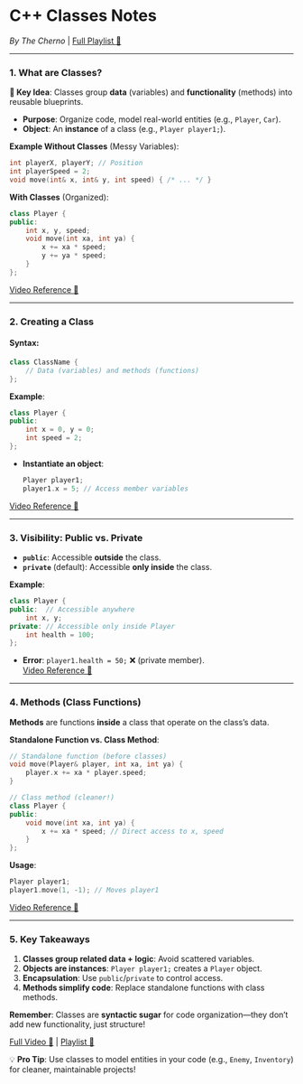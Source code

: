 # **C++ Classes Notes**  
*By The Cherno* | [Full Playlist 🔗](https://www.youtube.com/watch?v=9RJTQmK0YPI&list=PLlrATfBNZ98dudnM48yfGUldqGD0S4FFb&index=10)  

---

### **1. What are Classes?**  
**📌 Key Idea**: Classes group **data** (variables) and **functionality** (methods) into reusable blueprints.  
- **Purpose**: Organize code, model real-world entities (e.g., `Player`, `Car`).  
- **Object**: An **instance** of a class (e.g., `Player player1;`).  

**Example Without Classes** (Messy Variables):  
```cpp
int playerX, playerY; // Position  
int playerSpeed = 2;  
void move(int& x, int& y, int speed) { /* ... */ }  
```  
**With Classes** (Organized):  
```cpp  
class Player {  
public:  
    int x, y, speed;  
    void move(int xa, int ya) {  
        x += xa * speed;  
        y += ya * speed;  
    }  
};  
```  
[Video Reference 🎥](https://youtu.be/2BP8NhxjrO0?t=180)  

---

### **2. Creating a Class**  
#### **Syntax**:  
```cpp  
class ClassName {  
    // Data (variables) and methods (functions)  
};  
```  
**Example**:  
```cpp  
class Player {  
public:  
    int x = 0, y = 0;  
    int speed = 2;  
};  
```  
- **Instantiate an object**:  
  ```cpp  
  Player player1;  
  player1.x = 5; // Access member variables  
  ```  
[Video Reference 🎥](https://youtu.be/2BP8NhxjrO0?t=220)  

---

### **3. Visibility: Public vs. Private**  
- **`public`**: Accessible **outside** the class.  
- **`private`** (default): Accessible **only inside** the class.  

**Example**:  
```cpp  
class Player {  
public:  // Accessible anywhere  
    int x, y;  
private: // Accessible only inside Player  
    int health = 100;  
};  
```  
- **Error**: `player1.health = 50;` ❌ (private member).  
[Video Reference 🎥](https://youtu.be/2BP8NhxjrO0?t=242)  

---

### **4. Methods (Class Functions)**  
**Methods** are functions **inside** a class that operate on the class’s data.  

**Standalone Function vs. Class Method**:  
```cpp  
// Standalone function (before classes)  
void move(Player& player, int xa, int ya) {  
    player.x += xa * player.speed;  
}  

// Class method (cleaner!)  
class Player {  
public:  
    void move(int xa, int ya) {  
        x += xa * speed; // Direct access to x, speed  
    }  
};  
```  
**Usage**:  
```cpp  
Player player1;  
player1.move(1, -1); // Moves player1  
```  
[Video Reference 🎥](https://youtu.be/2BP8NhxjrO0?t=340)  

---

### **5. Key Takeaways**  
1. **Classes group related data + logic**: Avoid scattered variables.  
2. **Objects are instances**: `Player player1;` creates a `Player` object.  
3. **Encapsulation**: Use `public`/`private` to control access.  
4. **Methods simplify code**: Replace standalone functions with class methods.  

**Remember**: Classes are **syntactic sugar** for code organization—they don’t add new functionality, just structure!  

[Full Video 🔗](https://youtu.be/2BP8NhxjrO0) | [Playlist 🔗](https://www.youtube.com/watch?v=9RJTQmK0YPI&list=PLlrATfBNZ98dudnM48yfGUldqGD0S4FFb&index=10)  

💡 **Pro Tip**: Use classes to model entities in your code (e.g., `Enemy`, `Inventory`) for cleaner, maintainable projects!